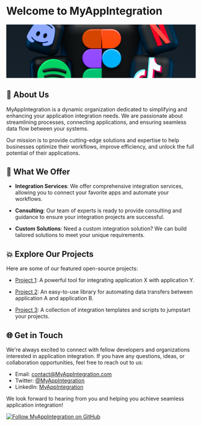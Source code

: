 # Welcome to MyAppIntegration

![MyAppIntegration Logo](app-integration-github-local.png)

## 📖 About Us

MyAppIntegration is a dynamic organization dedicated to simplifying and enhancing your application integration needs. We are passionate about streamlining processes, connecting applications, and ensuring seamless data flow between your systems.

Our mission is to provide cutting-edge solutions and expertise to help businesses optimize their workflows, improve efficiency, and unlock the full potential of their applications.

## 🌱 What We Offer

- **Integration Services**: We offer comprehensive integration services, allowing you to connect your favorite apps and automate your workflows.

- **Consulting**: Our team of experts is ready to provide consulting and guidance to ensure your integration projects are successful.

- **Custom Solutions**: Need a custom integration solution? We can build tailored solutions to meet your unique requirements.

## 💥 Explore Our Projects

Here are some of our featured open-source projects:

- [Project 1](link_to_project_1): A powerful tool for integrating application X with application Y.

- [Project 2](link_to_project_2): An easy-to-use library for automating data transfers between application A and application B.

- [Project 3](link_to_project_3): A collection of integration templates and scripts to jumpstart your projects.

## 🌐  Get in Touch

We're always excited to connect with fellow developers and organizations interested in application integration. If you have any questions, ideas, or collaboration opportunities, feel free to reach out to us:

- Email: [contact@MyAppIntegration.com](mailto:contact@MyAppIntegration.com)
- Twitter: [@MyAppIntegration](https://twitter.com/MyAppIntegration)
- LinkedIn: [MyAppIntegration](https://www.linkedin.com/company/MyAppIntegration)

We look forward to hearing from you and helping you achieve seamless application integration!

[![Follow MyAppIntegration on GitHub](https://img.shields.io/github/followers/MyAppIntegration?style=social)](https://github.com/MyAppIntegration)
